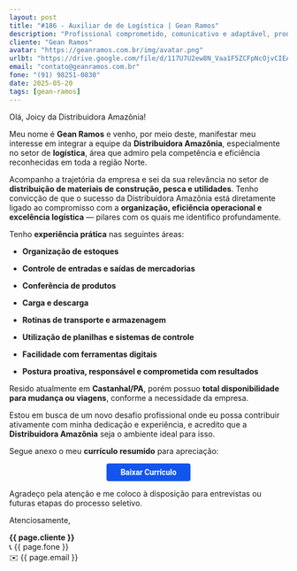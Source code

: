 ```yaml
---
layout: post
title: "#186 - Auxiliar de de Logística | Gean Ramos"
description: "Profissional comprometido, comunicativo e adaptável, pronto para agregar valor à equipe!"
cliente: "Gean Ramos"
avatar: "https://geanramos.com.br/img/avatar.png"
urlbt: "https://drive.google.com/file/d/117U7U2ew8N_Vaa1F5ZCFpNcOjvCIEARF/export?format=pdf"
email: "contato@geanramos.com.br"
fone: "(91) 98251-0830"
date: 2025-05-20
tags: [gean-ramos]
---
```

Olá, Joicy da Distribuidora Amazônia!

Meu nome é **Gean Ramos** e venho, por meio deste, manifestar meu interesse em integrar a equipe da **Distribuidora Amazônia**, especialmente no setor de **logística**, área que admiro pela competência e eficiência reconhecidas em toda a região Norte.

Acompanho a trajetória da empresa e sei da sua relevância no setor de **distribuição de materiais de construção, pesca e utilidades**. Tenho convicção de que o sucesso da Distribuidora Amazônia está diretamente ligado ao compromisso com a **organização, eficiência operacional e excelência logística** — pilares com os quais me identifico profundamente.

Tenho **experiência prática** nas seguintes áreas:

-   **Organização de estoques**
    
-   **Controle de entradas e saídas de mercadorias**
    
-   **Conferência de produtos**
    
-   **Carga e descarga**
    
-   **Rotinas de transporte e armazenagem**
    
-   **Utilização de planilhas e sistemas de controle**
    
-   **Facilidade com ferramentas digitais**
    
-   **Postura proativa, responsável e comprometida com resultados**
    

Resido atualmente em **Castanhal/PA**, porém possuo **total disponibilidade para mudança ou viagens**, conforme a necessidade da empresa.

Estou em busca de um novo desafio profissional onde eu possa contribuir ativamente com minha dedicação e experiência, e acredito que a **Distribuidora Amazônia** seja o ambiente ideal para isso.

Segue anexo o meu **currículo resumido** para apreciação:

<center><a href="{{ page.urlbt }}" class="btn" style="display: inline-block;padding: 8px 25px;color: white;font-size: 14px;text-decoration: none;border-radius: 4px;text-align: center;cursor: pointer;display: inline-block;font-weight: 700;font-family: 'Roboto', Tahoma, Verdana, Segoe, sans-serif;background-color: #15e;">Baixar Currículo</a></center>


Agradeço pela atenção e me coloco à disposição para entrevistas ou futuras etapas do processo seletivo.

Atenciosamente,

**{{ page.cliente }}**<br>
📞 {{ page.fone }}<br>
✉️ {{ page.email }}
